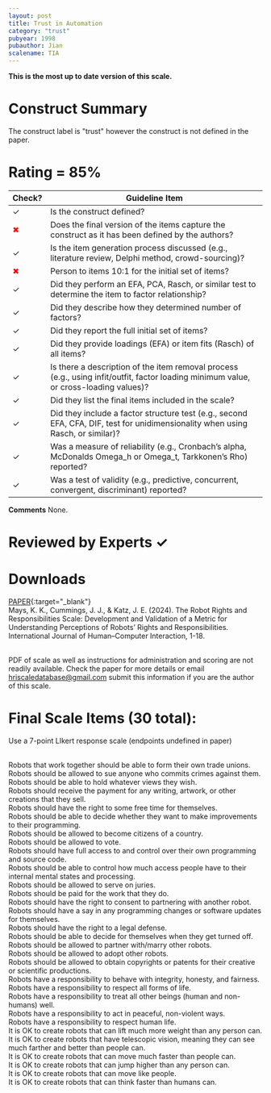 ```yaml
---
layout: post
title: Trust in Automation
category: "trust"
pubyear: 1998
pubauthor: Jian
scalename: TIA
---
```


**This is the most up to date version of this scale.**

# Construct Summary

The construct label is "trust" however the construct is not defined in the paper.
    

# Rating = 85% 

<table>
  <thead>
    <tr>
      <th>Check?</th>
      <th>Guideline Item</th>
    </tr>
  </thead>
  <tbody>
    <tr>
      <td>&#10003;</td>
      <td>Is the construct defined?</td>
    </tr>
    <tr>
      <td style="color: red;">&#10006;</td>
      <td>Does the final version of the items capture the construct as it has been defined by the authors?</td>
    </tr>
    <tr>
      <td>&#10003;</td>
      <td>Is the item generation process discussed (e.g., literature review, Delphi method, crowd-sourcing)?</td>
    </tr>
    <tr>
      <td style="color: red;">&#10006;</td>
      <td>Person to items 10:1 for the initial set of items?</td>
    </tr>
    <tr>
      <td>&#10003;</td>
      <td>Did they perform an EFA, PCA, Rasch, or similar test to determine the item to factor relationship?</td>
    </tr>
    <tr>
      <td>&#10003;</td>
      <td>Did they describe how they determined number of factors?</td>
    </tr>
    <tr>
      <td>&#10003;</td>
      <td>Did they report the full initial set of items?</td>
    </tr>
    <tr>
      <td>&#10003;</td>
      <td>Did they provide loadings (EFA) or item fits (Rasch) of all items?</td>
    </tr>
    <tr>
      <td>&#10003;</td>
      <td>Is there a description of the item removal process (e.g., using infit/outfit, factor loading minimum value, or cross-loading values)?</td>
    </tr>
    <tr>
      <td>&#10003;</td>
      <td>Did they list the final items included in the scale?</td>
    </tr>
    <tr>
      <td>&#10003;</td>
      <td>Did they include a factor structure test (e.g., second EFA, CFA, DIF, test for unidimensionality when using Rasch, or similar)?</td>
    </tr>
    <tr>
      <td>&#10003;</td>
      <td>Was a measure of reliability (e.g., Cronbach’s alpha, McDonalds Omega_h or Omega_t, Tarkkonen’s Rho) reported?</td>
    </tr>
    <tr>
      <td>&#10003;</td>
      <td>Was a test of validity (e.g., predictive, concurrent, convergent, discriminant) reported?</td>
    </tr>
  </tbody>
</table>

**Comments**
None.

# Reviewed by Experts &#10003;


# Downloads
[PAPER](https://www.tandfonline.com/doi/full/10.1080/10447318.2024.2338332){:target="_blank"}
<br>Mays, K. K., Cummings, J. J., & Katz, J. E. (2024). The Robot Rights and Responsibilities Scale: Development and Validation of a Metric for Understanding Perceptions of Robots’ Rights and Responsibilities. International Journal of Human–Computer Interaction, 1-18.

<br>PDF of scale as well as instructions for administration and scoring are not readily available. Check the paper for more details or email hriscaledatabase@gmail.com submit this information if you are the author of this scale.

# Final Scale Items (30 total):
Use a 7-point LIkert response scale (endpoints undefined in paper)

<br>Robots that work together should be able to form their own trade unions.
<br>Robots should be allowed to sue anyone who commits crimes against them.
<br>Robots should be able to hold whatever views they wish.
<br>Robots should receive the payment for any writing, artwork, or other creations that they sell.
<br>Robots should have the right to some free time for themselves.
<br>Robots should be able to decide whether they want to make improvements to their programming.
<br>Robots should be allowed to become citizens of a country. 
<br>Robots should be allowed to vote.
<br>Robots should have full access to and control over their own programming and source code.
<br>Robots should be able to control how much access people have to their internal mental states and processing.
<br>Robots should be allowed to serve on juries. 
<br>Robots should be paid for the work that they do.
<br>Robots should have the right to consent to partnering with another robot.
<br>Robots should have a say in any programming changes or software updates for themselves.
<br>Robots should have the right to a legal defense.
<br>Robots should be able to decide for themselves when they get turned off.
<br>Robots should be allowed to partner with/marry other robots.
<br>Robots should be allowed to adopt other robots.
<br>Robots should be allowed to obtain copyrights or patents for their creative or scientific productions.
<br>Robots have a responsibility to behave with integrity, honesty, and fairness.
<br>Robots have a responsibility to respect all forms of life.
<br>Robots have a responsibility to treat all other beings (human and non-humans) well.
<br>Robots have a responsibility to act in peaceful, non-violent ways.
<br>Robots have a responsibility to respect human life.
<br>It is OK to create robots that can lift much more weight than any person can.
<br>It is OK to create robots that have telescopic vision, meaning they can see much farther and better than people can.
<br>It is OK to create robots that can move much faster than people can.
<br>It is OK to create robots that can jump higher than any person can.
<br>It is OK to create robots that can move like people.
<br>It is OK to create robots that can think faster than humans can.





